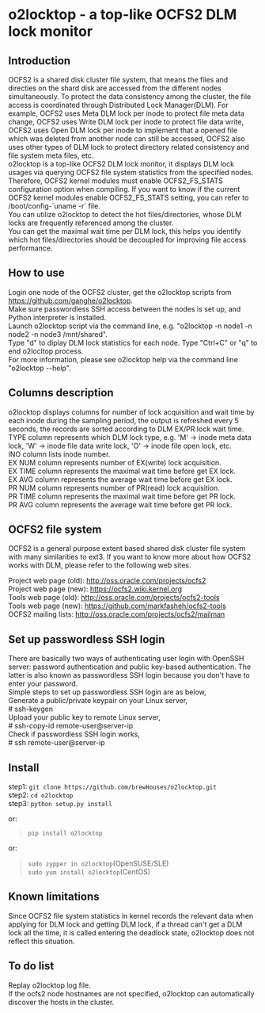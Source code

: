 
# o2locktop - a top-like OCFS2 DLM lock monitor

## Introduction

OCFS2 is a shared disk cluster file system, that means the files and directies on the shard disk are accessed from the different nodes simultaneously. To protect the data consistency among the cluster, the file access is coordinated through Distributed Lock Manager(DLM). For example, OCFS2 uses Meta DLM lock per inode to protect file meta data change, OCFS2 uses Write DLM lock per inode to protect file data write, OCFS2 uses Open DLM lock per inode to implement that a opened file which was deleted from another node can still be accessed, OCFS2 also uses other types of DLM lock to protect directory related consistency and file system meta files, etc.  
o2locktop is a top-like OCFS2 DLM lock monitor, it displays DLM lock usages via querying OCFS2 file system statistics from the specified nodes. Therefore, OCFS2 kernel modules must enable OCFS2_FS_STATS configuration option when compiling. If you want to know if the current OCFS2 kernel modules enable OCFS2_FS_STATS setting, you can refer to /boot/config-\`uname -r\` file.  
You can utilize o2locktop to detect the hot files/directories, whose DLM locks are frequently referenced among the cluster.  
You can get the maximal wait time per DLM lock, this helps you identify which hot files/directories should be decoupled for improving file access performance.  

## How to use

Login one node of the OCFS2 cluster, get the o2locktop scripts from https://github.com/ganghe/o2locktop.  
Make sure passwordless SSH access between the nodes is set up, and Python interpreter is installed.  
Launch o2locktop script via the command line, e.g. "o2locktop -n node1 -n node2 -n node3 /mnt/shared".  
Type "d" to diplay DLM lock statistics for each node.
Type "Ctrl+C" or "q" to end o2locltop process.  
For more information, please see o2locktop help via the command line "o2locktop --help".

## Columns description

o2locktop displays columns for number of lock acquisition and wait time by each inode during the sampling period, the output is refreshed every 5 seconds, the records are sorted according to DLM EX/PR lock wait time.  
TYPE column represents which DLM lock type, e.g. 'M' -> inode meta data lock, 'W' -> inode file data write lock, 'O' -> inode file open lock, etc.  
INO column lists inode number.  
EX NUM column represents number of EX(write) lock acquisition.  
EX TIME column represents the maximal wait time before get EX lock.  
EX AVG column represents the average wait time before get EX lock.  
PR NUM column represents number of PR(read) lock acquisition.  
PR TIME column represents the maximal wait time before get PR lock.  
PR AVG column represents the average wait time before get PR lock.  

## OCFS2 file system

OCFS2 is a general purpose extent based shared disk cluster file system with many similarities to ext3. If you want to know more about how OCFS2 works with DLM, please refer to the following web sites.  

Project web page (old): http://oss.oracle.com/projects/ocfs2  
Project web page (new): https://ocfs2.wiki.kernel.org  
Tools web page (old): http://oss.oracle.com/projects/ocfs2-tools  
Tools web page (new): https://github.com/markfasheh/ocfs2-tools  
OCFS2 mailing lists: http://oss.oracle.com/projects/ocfs2/mailman  

## Set up passwordless SSH login

There are basically two ways of authenticating user login with OpenSSH server: password authentication and public key-based authentication. The latter is also known as passwordless SSH login because you don't have to enter your password.  
Simple steps to set up passwordless SSH login are as below,  
Generate a public/private keypair on your Linux server,  
  \# ssh-keygen  
Upload your public key to remote Linux server,  
  \# ssh-copy-id remote-user@server-ip  
Check if passwordless SSH login works,  
  \# ssh remote-user@server-ip  

## Install
step1: `git clone https://github.com/brewHouses/o2locktop.git`<br>
step2: `cd o2locktop`<br>
step3: `python setup.py install`

or:
>`pip install o2locktop`

or:
>`sudo zypper in o2locktop`(OpenSUSE/SLE)<br>
>`sudo yum install o2locktop`(CentOS)

## Known limitations

Since OCFS2 file system statistics in kernel records the relevant data when applying for DLM lock and getting DLM lock, if a thread can't get a DLM lock all the time, it is called entering the deadlock state, o2locktop does not reflect this situation.  

## To do list

Replay o2locktop log file.  
If the ocfs2 node hostnames are not specified, o2locktop can automatically discover the hosts in the cluster.  
